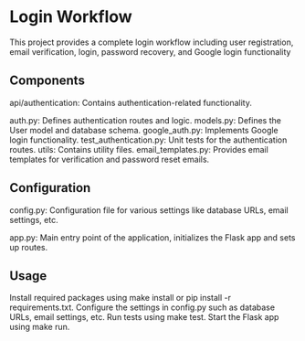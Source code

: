 
# Login Workflow

This project provides a complete login workflow including user registration, email verification, login, password recovery, and Google login functionality


## Components
api/authentication: Contains authentication-related functionality.

auth.py: Defines authentication routes and logic. 
models.py: Defines the User model and database schema. 
google_auth.py: Implements Google login functionality.
test_authentication.py: Unit tests for the authentication routes. 
utils: Contains utility files.
email_templates.py: Provides email templates for verification and password reset emails.


## Configuration

config.py: Configuration file for various settings like database URLs, email settings, etc.

app.py: Main entry point of the application, initializes the Flask app and sets up routes.

## Usage

Install required packages using make install or  pip install -r requirements.txt. Configure the settings in config.py such as database URLs, email settings, etc. Run tests using make test. Start the Flask app using make run.

